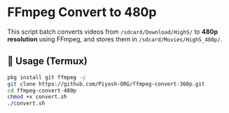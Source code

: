 # FFmpeg Convert to 480p

This script batch converts videos from `/sdcard/Download/HighS/` to **480p resolution** using FFmpeg, and stores them in `/sdcard/Movies/HighS_480p/`.

## 🔧 Usage (Termux)
```bash
pkg install git ffmpeg -y
git clone https://github.com/Piyash-ORG/ffmpeg-convert-360p.git
cd ffmpeg-convert-480p
chmod +x convert.sh
./convert.sh
